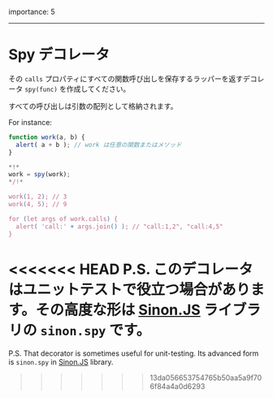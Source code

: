 importance: 5

---

# Spy デコレータ

その `calls` プロパティにすべての関数呼び出しを保存するラッパーを返すデコレータ `spy(func)` を作成してください。

すべての呼び出しは引数の配列として格納されます。

For instance:

```js
function work(a, b) {
  alert( a + b ); // work は任意の関数またはメソッド
}

*!*
work = spy(work);
*/!*

work(1, 2); // 3
work(4, 5); // 9

for (let args of work.calls) {
  alert( 'call:' + args.join() ); // "call:1,2", "call:4,5"
}
```

<<<<<<< HEAD
P.S. このデコレータはユニットテストで役立つ場合があります。その高度な形は [Sinon.JS](http://sinonjs.org/) ライブラリの `sinon.spy` です。
=======
P.S. That decorator is sometimes useful for unit-testing. Its advanced form is `sinon.spy` in [Sinon.JS](http://sinonjs.org/) library.
>>>>>>> 13da056653754765b50aa5a9f706f84a4a0d6293
